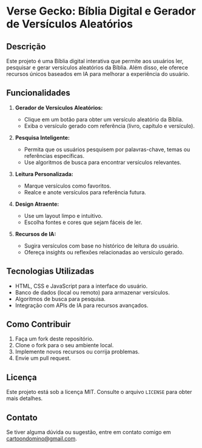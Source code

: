 # Verse Gecko: Bíblia Digital e Gerador de Versículos Aleatórios

## Descrição
Este projeto é uma Bíblia digital interativa que permite aos usuários ler, pesquisar e gerar versículos aleatórios da Bíblia. Além disso, ele oferece recursos únicos baseados em IA para melhorar a experiência do usuário.

## Funcionalidades

1. **Gerador de Versículos Aleatórios:**
   - Clique em um botão para obter um versículo aleatório da Bíblia.
   - Exiba o versículo gerado com referência (livro, capítulo e versículo).

2. **Pesquisa Inteligente:**
   - Permita que os usuários pesquisem por palavras-chave, temas ou referências específicas.
   - Use algoritmos de busca para encontrar versículos relevantes.

3. **Leitura Personalizada:**
   - Marque versículos como favoritos.
   - Realce e anote versículos para referência futura.

4. **Design Atraente:**
   - Use um layout limpo e intuitivo.
   - Escolha fontes e cores que sejam fáceis de ler.

5. **Recursos de IA:**
   - Sugira versículos com base no histórico de leitura do usuário.
   - Ofereça insights ou reflexões relacionadas ao versículo gerado.

## Tecnologias Utilizadas
- HTML, CSS e JavaScript para a interface do usuário.
- Banco de dados (local ou remoto) para armazenar versículos.
- Algoritmos de busca para pesquisa.
- Integração com APIs de IA para recursos avançados.

## Como Contribuir
1. Faça um fork deste repositório.
2. Clone o fork para o seu ambiente local.
3. Implemente novos recursos ou corrija problemas.
4. Envie um pull request.

## Licença
Este projeto está sob a licença MIT. Consulte o arquivo `LICENSE` para obter mais detalhes.

## Contato
Se tiver alguma dúvida ou sugestão, entre em contato comigo em [cartoondomino@gmail.com](mailto:cartoondomino@gmail.com).